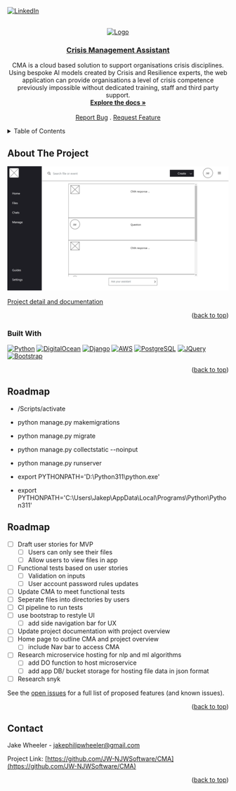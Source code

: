 <a name="readme-top"></a>

[![LinkedIn][linkedin-shield]][linkedin-url]

<!-- PROJECT LOGO -->
<br />
<div align="center">
  <a href="https://cma.resilienceai.co.uk/">
    <img src="crisisManagementAssistant/static/favicon.ico" alt="Logo" width="80" height="80">
  </a>

  <a href="https://cma.resilienceai.co.uk/">
    <h3 align="center">Crisis Management Assistant</h3>
  </a>
  <p align="center">
    CMA is a cloud based solution to support organisations crisis disciplines. Using bespoke AI models created by Crisis and Resilience experts, the web application can provide organisations a level of crisis competence previously impossible without dedicated training, staff and third party support.
    <br />
    <a href="https://github.com/JW-NJWSoftware/CMA"><strong>Explore the docs »</strong></a>
    <br />
    <br />
    <a href="https://github.com/JW-NJWSoftware/CMA/issues">Report Bug</a>
    .
    <a href="https://github.com/JW-NJWSoftware/CMA/issues">Request Feature</a>
  </p>
</div>

<!-- TABLE OF CONTENTS -->
<details>
  <summary>Table of Contents</summary>
  <ol>
    <li>
      <a href="#about-the-project">About The Project</a>
      <ul>
        <li><a href="#built-with">Built With</a></li>
      </ul>
    </li>
    <li><a href="#roadmap">Roadmap</a></li>
    <li><a href="#contact">Contact</a></li>
  </ol>
</details>

<!-- ABOUT THE PROJECT -->
## About The Project

[![Product Name Screen Shot][product-screenshot]](https://cma.resilienceai.co.uk/)

<a href="https://docs.google.com/document/d/1K2QEk2WXCRzSwkGfT5IOR2Sxt5aAYoTugGxkNMpVKoc/edit?usp=sharing">Project detail and documentation</a>

<p align="right">(<a href="#readme-top">back to top</a>)</p>

### Built With

[![Python][Python.com]][Python-url]
[![DigitalOcean][DigitalOcean.com]][DigitalOcean-url]
[![Django][Django.com]][Django-url]
[![AWS][AWS.com]][AWS-url]
[![PostgreSQL][PostgreSQL.com]][PostgreSQL-url]
[![JQuery][JQuery.com]][JQuery-url]
[![Bootstrap][Bootstrap.com]][Bootstrap-url]
  

<p align="right">(<a href="#readme-top">back to top</a>)</p>

<!-- ROADMAP -->
## Roadmap

- /Scripts/activate
- python manage.py makemigrations
- python manage.py migrate
- python manage.py collectstatic --noinput
- python manage.py runserver

- export PYTHONPATH='D:\Python311\python.exe'
- export PYTHONPATH='C:\Users\Jakep\AppData\Local\Programs\Python\Python311'

<!-- ROADMAP -->
## Roadmap

- [ ] Draft user stories for MVP
    - [ ] Users can only see their files
    - [ ] Allow users to view files in app
- [ ] Functional tests based on user stories
    - [ ] Validation on inputs
    - [ ] User account password rules updates
- [ ] Update CMA to meet functional tests
- [ ] Seperate files into directories by users
- [ ] CI pipeline to run tests
- [ ] use bootstrap to restyle UI
    - [ ] add side navigation bar for UX
- [ ] Update project documentation with project overview
- [ ] Home page to outline CMA and project overview
    - [ ] include Nav bar to access CMA
- [ ] Research microservice hosting for nlp and ml algorithms
    - [ ] add DO function to host microservice
    - [ ] add app DB/ bucket storage for hosting file data in json format
- [ ] Research snyk

See the [open issues](https://github.com/github_username/repo_name/issues) for a full list of proposed features (and known issues).

<p align="right">(<a href="#readme-top">back to top</a>)</p>

<!-- CONTACT -->
## Contact

Jake Wheeler - jakephilipwheeler@gmail.com

Project Link: [https://github.com/JW-NJWSoftware/CMA](https://github.com/JW-NJWSoftware/CMA)

<p align="right">(<a href="#readme-top">back to top</a>)</p>

<!-- MARKDOWN LINKS & IMAGES -->
<!-- https://www.markdownguide.org/basic-syntax/#reference-style-links -->
[issues-shield]: https://img.shields.io/github/issues/JW-NJWSoftware/CMA.svg?style=for-the-badge
[issues-url]: https://github.com/github_username/repo_name/issues
[linkedin-shield]: https://img.shields.io/badge/-LinkedIn-black.svg?style=for-the-badge&logo=linkedin&colorB=555
[linkedin-url]: https://linkedin.com/in/jakepwheeler
[product-screenshot]: images/screenshot.png
[Python.com]: https://img.shields.io/badge/python-3670A0?style=for-the-badge&logo=python&logoColor=ffdd54
[Python-url]: https://www.python.org
[Django.com]: https://img.shields.io/badge/Django-092E20?style=for-the-badge&logo=django&logoColor=white
[Django-url]: https://www.djangoproject.com
[PostgreSQL.com]: https://img.shields.io/badge/PostgreSQL-316192?style=for-the-badge&logo=postgresql&logoColor=white
[PostgreSQL-url]: https://www.postgresql.org
[DigitalOcean.com]: https://img.shields.io/badge/Digital_Ocean-0080FF?style=for-the-badge&logo=DigitalOcean&logoColor=white
[DigitalOcean-url]: https://www.digitalocean.com/
[AWS.com]: https://img.shields.io/badge/Amazon_AWS-FF9900?style=for-the-badge&logo=amazonaws&logoColor=white
[AWS-url]: https://aws.amazon.com
[Bootstrap.com]: https://img.shields.io/badge/Bootstrap-563D7C?style=for-the-badge&logo=bootstrap&logoColor=white
[Bootstrap-url]: https://getbootstrap.com
[JQuery.com]: https://img.shields.io/badge/jQuery-0769AD?style=for-the-badge&logo=jquery&logoColor=white
[JQuery-url]: https://jquery.com 
